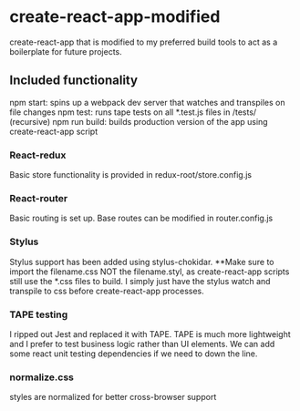 # create-react-app-modified
create-react-app that is modified to my preferred build tools to act as a boilerplate for future projects.

## Included functionality
npm start: spins up a webpack dev server that watches and transpiles on file changes
npm test: runs tape tests on all *.test.js files in /tests/ (recursive)
npm run build: builds production version of the app using create-react-app script

### React-redux
Basic store functionality is provided in redux-root/store.config.js

### React-router
Basic routing is set up. Base routes can be modified in router.config.js

### Stylus
Stylus support has been added using stylus-chokidar. **Make sure to import the filename.css NOT the filename.styl, as create-react-app
scripts still use the *.css files to build. I simply just have the stylus watch and transpile to css before create-react-app processes.

### TAPE testing
I ripped out Jest and replaced it with TAPE. TAPE is much more lightweight and I prefer to test business logic rather than UI elements. We
can add some react unit testing dependencies if we need to down the line.

### normalize.css
styles are normalized for better cross-browser support
